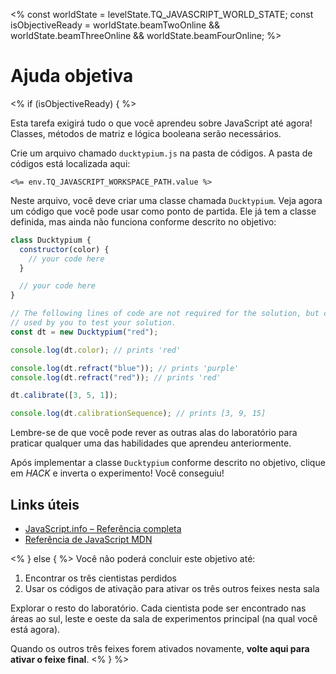 \<% const worldState = levelState.TQ_JAVASCRIPT_WORLD_STATE; const isObjectiveReady = worldState.beamTwoOnline \&\& worldState.beamThreeOnline \&\& worldState.beamFourOnline; %>

# Ajuda objetiva

\<% if (isObjectiveReady) { %>

Esta tarefa exigirá tudo o que você aprendeu sobre JavaScript até agora! Classes, métodos de matriz e lógica booleana serão necessários.

Crie um arquivo chamado `ducktypium.js` na pasta de códigos. A pasta de códigos está localizada aqui:

`<%= env.TQ_JAVASCRIPT_WORKSPACE_PATH.value %>`

Neste arquivo, você deve criar uma classe chamada `Ducktypium`. Veja agora um código que você pode usar como ponto de partida. Ele já tem a classe definida, mas ainda não funciona conforme descrito no objetivo:

```js
class Ducktypium {
  constructor(color) {
    // your code here
  }

  // your code here
}

// The following lines of code are not required for the solution, but can be
// used by you to test your solution.
const dt = new Ducktypium("red");

console.log(dt.color); // prints 'red'

console.log(dt.refract("blue")); // prints 'purple'
console.log(dt.refract("red")); // prints 'red'

dt.calibrate([3, 5, 1]);

console.log(dt.calibrationSequence); // prints [3, 9, 15]
```

Lembre-se de que você pode rever as outras alas do laboratório para praticar qualquer uma das habilidades que aprendeu anteriormente.

Após implementar a classe `Ducktypium` conforme descrito no objetivo, clique em _HACK_ e inverta o experimento! Você conseguiu!

## Links úteis

- [JavaScript.info – Referência completa](https://javascript.info/)
- [Referência de JavaScript MDN](https://developer.mozilla.org/en-US/docs/Web/JavaScript/Guide/Introduction)

\<% } else { %> Você não poderá concluir este objetivo até:

1. Encontrar os três cientistas perdidos
2. Usar os códigos de ativação para ativar os três outros feixes nesta sala

Explorar o resto do laboratório. Cada cientista pode ser encontrado nas áreas ao sul, leste e oeste da sala de experimentos principal (na qual você está agora).

Quando os outros três feixes forem ativados novamente, **volte aqui para ativar o feixe final**. \<% } %>